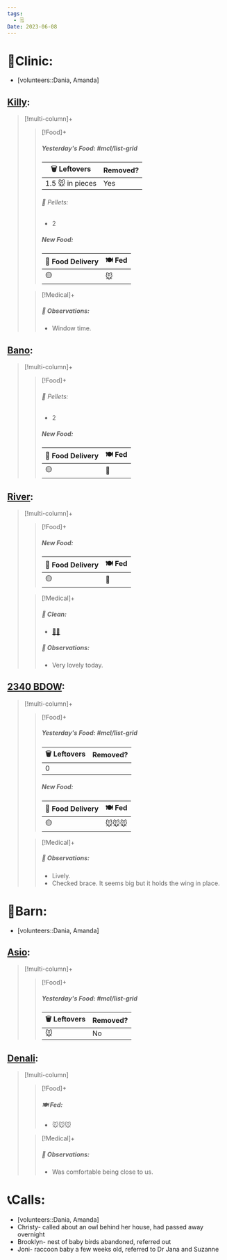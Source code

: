 ```yaml
---
tags:
  - 🗒️
Date: 2023-06-08
---
```


# 🏥Clinic:
- [volunteers::Dania, Amanda]

## [Killy](../RARE%20Birds/Ed%20Birds/Killy.md):
> [!multi-column]+
>
>> [!Food]+
>> ##### Yesterday's Food: #mcl/list-grid
>> |🗑️ Leftovers| Removed?
>> |---|---|
>>|1.5 🐭 in pieces|Yes
>>
>>###### 💩 Pellets:
>>- 2
>>
>> ##### New Food:
>> |🚚 Food Delivery| 🍽️ Fed|
>> |---|---|
>>|🟡|🐭
>
>> [!Medical]+
>> ##### 🔭 Observations:
>> - Window time.

## [Bano](../RARE%20Birds/Ed%20Birds/Bano.md):
> [!multi-column]+
>
>> [!Food]+
>>###### 💩 Pellets:
>>- 2
>>
>> ##### New Food:
>> |🚚 Food Delivery| 🍽️ Fed|
>> |---|---|
>>|🟡|🐀

## [River](../RARE%20Birds/Ed%20Birds/River.md):
> [!multi-column]+
>
>> [!Food]+
>> ##### New Food:
>> |🚚 Food Delivery| 🍽️ Fed|
>> |---|---|
>>|🟡|🐀
>
>> [!Medical]+
>>##### 🫧 Clean:
>> - [🧼➗](../Admin/Codes/Cleaned%20with%20divider.md)
>>
>> ##### 🔭 Observations:
>> - Very lovely today.

## [2340 BDOW](../RARE%20Birds/2340%20BDOW.md):
> [!multi-column]+
>
>> [!Food]+
>> ##### Yesterday's Food: #mcl/list-grid
>> |🗑️ Leftovers| Removed?
>> |---|---|
>>|0|
>>
>> ##### New Food:
>> |🚚 Food Delivery| 🍽️ Fed|
>> |---|---|
>>|🟡|🐭🐭🐭
>
>> [!Medical]+
>> ##### 🔭 Observations:
>> - Lively.
>> - Checked brace. It seems big but it holds the wing in place.

# 🏡Barn:
- [volunteers::Dania, Amanda]

## [Asio](../RARE%20Birds/Ed%20Birds/Asio.md):
> [!multi-column]+
>
>> [!Food]+
>> ##### Yesterday's Food: #mcl/list-grid
>> |🗑️ Leftovers| Removed?
>> |---|---|
>>|🐭|No

## [Denali](../RARE%20Birds/Ed%20Birds/Denali.md):
> [!multi-column]
>
>> [!Food]+
>> ##### 🍽️ Fed:
>> - 🐭🐭🐭
>
>> [!Medical]+
>> ##### 🔭 Observations:
>> - Was comfortable being close to us.

# 📞Calls:
- [volunteers::Dania, Amanda]
- Christy- called about an owl behind her house, had passed away overnight
- Brooklyn- nest of baby birds abandoned, referred out
- Joni- raccoon baby a few weeks old, referred to Dr Jana and Suzanne
